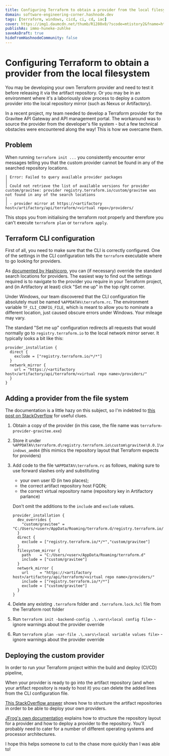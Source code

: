 ```yaml
---
title: Configuring Terraform to obtain a provider from the local filesystem
domain: software-engineering-corner.hashnode.dev
tags: [terraform, windows, cicd, ci, cd, iac]
cover: https://img1.daumcdn.net/thumb/R1280x0/?scode=mtistory2&fname=https%3A%2F%2Fblog.kakaocdn.net%2Fdn%2FbTjXYU%2Fbtq9e6SzhlK%2F1kOCYlRDgqPl3qF5qoQQNk%2Fimg.png
publishAs: immo-huneke-zuhlke
saveAsDraft: true
hideFromHashnodeCommunity: false
---
```


# Configuring Terraform to obtain a provider from the local filesystem

You may be developing your own Terraform provider and
need to test it before releasing it via the artifact repository.
Or you may be in an environment where it's a laboriously slow
process to deploy a custom provider into the local repository
mirror (such as Nexus or Artifactory).

In a recent project, my team needed to develop a Terraform
provider for the Gravitee API Gateway and API management portal.
The workaround was to source the provider from the developer's
file system - but a few technical obstacles were encountered
along the way!
This is how we overcame them.

## Problem

When running `terraform init ...` you consistently encounter
error messages telling you that the custom provider cannot be
found in any of the searched repository locations.
```
│ Error: Failed to query available provider packages
│
│ Could not retrieve the list of available versions for provider custom/gravitee: provider registry.terraform.io/custom/gravitee was not found in any of the search locations
│
│ - provider mirror at https://<artifactory host>/artifactory/api/terraform/<virtual repo>/providers/

```

This stops you from initialising the terraform root properly
and therefore you can't execute `terraform plan`
or `terraform apply`.

## Terraform CLI configuration

First of all, you need to make sure that the CLI is correctly
configured.
One of the settings in the CLI configuration tells the `terraform`
executable where to go looking for providers.

As [documented by Hashicorp](
https://developer.hashicorp.com/terraform/cli/config/config-file), 
you can (if necessary) override the standard search locations
for providers.
The easiest way to find out the settings required is to navigate
to the provider you require in your Terraform project,
and (in Artifactory at least) click "Set me up" in the top right
corner.

Under Windows, our team discovered that the CLI configuration
file absolutely must be named `%APPDATA%\terraform.rc`.
The environment variable `TF_CLI_CONFIG_FILE`, which is meant
to allow you to nominate a different location,
just caused obscure errors under Windows.
Your mileage may vary.

The standard "Set me up" configuration redirects all requests
that would normally go to `registry.terraform.io` to the local
network mirror server.
It typically looks a bit like this:
```
provider_installation {
  direct {
    exclude = ["registry.terraform.io/*/*"]
  }
  network_mirror {
    url = "https://<artifactory host>/artifactory/api/terraform/<virtual repo name>/providers/"
  }
}
```

## Adding a provider from the file system

The documentation is a little hazy on this subject,
so I'm indebted to [this post on StackOverflow](
https://stackoverflow.com/questions/70320229/how-can-i-use-2-providers-in-the-same-terraform-config)
for useful clues.
1. Obtain a copy of the provider (in this case,
   the file name was `terraform-provider-gravitee.exe`)
2. Store it under
   `%APPDATA%\terraform.d\registry.terraform.io\custom\gravitee\0.0.1\windows_amd64`
   (this mimics the repository layout that Terraform
   expects for providers)
3. Add code to the file `%APPDATA%\terraform.rc` as follows,
   making sure to use forward slashes only and substituting
   * your own user ID (in two places);
   * the correct artifact repository host FQDN;
   * the correct virtual repository name (repository key in
     Artifactory parlance)

   Don't omit the additions to the `include` and `exclude` values.
   ```
   provider_installation {
     dev_overrides {
       "custom/gravitee" = "C:/Users/<user>/AppData/Roaming/terraform.d/registry.terraform.io/custom/gravitee/0.0.1/windows_amd64"
     }
     direct {
       exclude = ["registry.terraform.io/*/*","custom/gravitee"]
     }
     filesystem_mirror {
       path    = "C:/Users/<user>/AppData/Roaming/terraform.d"
       include = ["custom/gravitee"]
     }
     network_mirror {
       url     = "https://<artifactory host>/artifactory/api/terraform/<virtual repo name>/providers/"
       include = ["registry.terraform.io/*/*"]
       exclude = ["custom/gravitee"]
     }
   }
   ```
4.	Delete any existing `.terraform` folder and `.terraform.lock.hcl` file from the Terraform root folder
5.	Run `terraform init -backend-config .\.vars\<local config file>` - ignore warnings about the provider override
6.	Run `terraform plan -var-file .\.vars\<local variable values file>` - ignore warnings about the provider override

## Deploying the custom provider

In order to run your Terraform project within the build and
deploy (CI/CD) pipeline, 

When your provider is ready to go into the artifact repository
(and when your artifact repository is ready to host it)
you can delete the added lines from the CLI configuration file.

[This StackOverflow answer](
https://stackoverflow.com/questions/76154495/using-artifactory-as-terraform-registry-for-custom-provider)
shows how to structure the artifact repositories in order
to be able to deploy your own providers.

[JFrog's own documentation](
https://jfrog.com/help/r/jfrog-artifactory-documentation/deploy-terraform-providers)
explains how to structure the
repository layout for a provider and how to deploy a
provider to the repository.
You'll probably need to cater for a number of different
operating systems and processor architectures.

I hope this helps someone to cut to the chase more quickly than
I was able to!